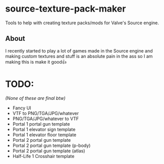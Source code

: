 # source-texture-pack-maker
Tools to help with creating texture packs/mods for Valve's Source engine.

## About
I recently started to play a lot of games made in the Source engine and making custom textures and stuff is an absolute pain in the ass so I am making this is make it good👍

# TODO:
*(None of these are final btw)*
- Fancy UI
- VTF to PNG/TGA/JPG/whatever
- PNG/TGA/JPG/whatever to VTF
- Portal 1 portal gun template
- Portal 1 elevator sign template
- Portal 1 elevator floor template
- Portal 2 portal gun template
- Portal 2 portal gun template (p-body)
- Portal 2 portal gun template (atlas)
- Half-Life 1 Crosshair template
